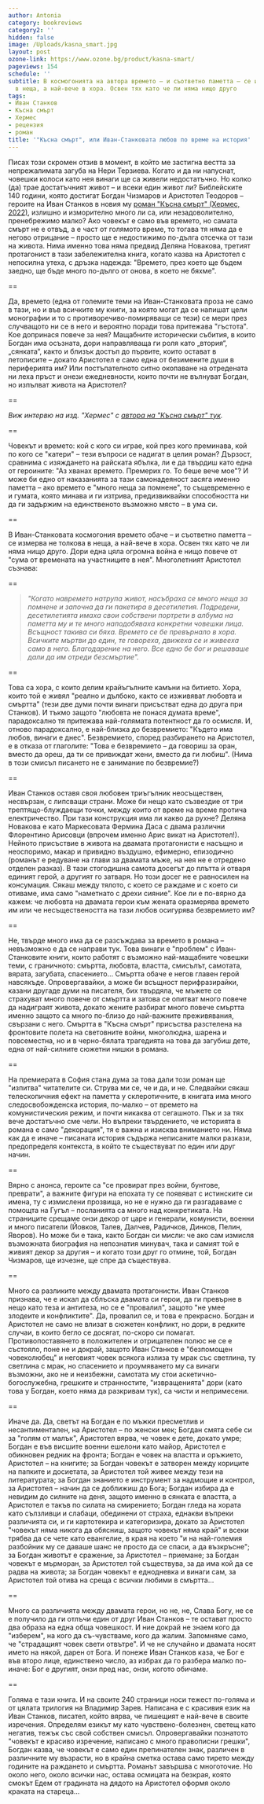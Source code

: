 ```yaml
---
author: Antonia
category: bookreviews
category2: ''
hidden: false
image: /Uploads/kasna_smart.jpg
layout: post
ozone-link: https://www.ozone.bg/product/kasna-smart/
pageviews: 154
schedule: ''
subtitle: В космогонията на автора времето – и съответно паметта – се измерва не толкова
  в неща, а най-вече в хора. Освен тях като че ли няма нищо друго
tags:
- Иван Станков
- Късна смърт
- Хермес
- рецензия
- роман
title: '"Късна смърт", или Иван-Станковата любов по време на история'
---
```


Писах този скромен отзив в момент, в който ме застигна вестта за непрежалимата загуба на Нери Терзиева. Когато и да ни напуснат, човешки колоси като нея винаги ще са живели недостатъчно. Но колко (да) трае достатъчният живот – и всеки един живот ли? Библейските 140 години, която достигат Богдан Чизмаров и Аристотел Теодоров – героите на Иван Станков в новия му [роман "Късна смърт" (Хермес, 2022)](https://literaturnirazgovori.com/newbooks/2022/05/12/08-38-%D0%B8%D0%B7%D0%BB%D0%B8%D0%B7%D0%B0-%D0%BD%D0%B0%D0%B9-%D0%BD%D0%BE%D0%B2%D0%B0%D1%82%D0%B0-%D0%BA%D0%BD%D0%B8%D0%B3%D0%B0-%D0%BD%D0%B0-%D0%B8%D0%B2%D0%B0%D0%BD-%D1%81%D1%82%D0%B0%D0%BD%D0%BA%D0%BE%D0%B2-%D0%BA%D1%8A%D1%81%D0%BD%D0%B0-%D1%81%D0%BC%D1%8A%D1%80%D1%82-%D0%BF%D1%80%D0%BE%D1%87%D0%B5%D1%82%D0%B5%D1%82%D0%B5-%D0%BE%D1%82%D0%BA%D1%8A%D1%81.html), излишно и изморително много ли са, или незадоволително, пренебрежимо малко? Ако човекът е само във времето, но самата смърт не е отвъд, а е част от голямото време, то тогава тя няма да е негово отрицание – просто ще е недостижимо по-дълга отсечка от тази на живота. Нима именно това няма предвид Деляна Новакова, третият протагонист в тази забележителна книга, когато казва на Аристотел с непосилна утеха, с дръзка надежда: "Времето, през което ще бъдем заедно, ще бъде много по-дълго от онова, в което не бяхме".  

\==

Да, времето (една от големите теми на Иван-Станковата проза не само в тази, но и във всичките му книги, за която могат да се напишат цели монографии и то с противоречиво-помиряващи се тези) се мери през случващото ни се в него и вероятно поради това притежава "гъстота". Кое допринася повече за нея? Мащабните исторически събития, в които Богдан има осъзната, дори направляваща ги роля като „втория“, „сянката“, както и близък достъп до първите, които остават в летописите – докато Аристотел е само една от безимените души в периферията им? Или постъпателното ситно окопаване на отредената ни леха пръст и онези ежедневности, които почти не вълнуват Богдан, но изпълват живота на Аристотел? 

\==

*Виж интервю на изд. "Хермес" с [автора на "Късна смърт" тук](https://literaturnirazgovori.com/interviews/2022/05/17/08-12-%D0%B8%D0%B2%D0%B0%D0%BD-%D1%81%D1%82%D0%B0%D0%BD%D0%BA%D0%BE%D0%B2-%D0%BA%D0%B0%D0%BA%D0%B2%D0%BE%D1%82%D0%BE-%D0%B8-%D0%B4%D0%B0-%D0%BF%D0%B8%D1%88%D0%B5-%D0%BF%D0%B8%D1%81%D0%B0%D1%82%D0%B5%D0%BB%D1%8F%D1%82-%D1%89%D0%B5-%D0%B3%D0%BE-%D0%BD%D0%B0%D0%BF%D1%80%D0%B0%D0%B2%D0%B8-%D0%B7%D0%B0-%D0%B4%D0%B0-%D1%81%D0%BF%D0%B0%D1%81%D0%B8-%D0%BD%D1%8F%D0%BA%D0%BE%D0%B3%D0%BE.html).*

\==

Човекът и времето: кой с кого си играе, кой през кого преминава, кой по кого се "катери" – тези въпроси се надигат в целия роман? Дързост, сравнима с изяждането на райската ябълка, ли е да твърдиш като една от героините: "Аз хванах времето. Премерих го. То беше вече мое"? И може би едно от наказанията за тази самонадеяност засяга именно паметта – ако времето е "много неща за помнене", то същевременно е и гумата, която минава и ги изтрива, предизвиквайки способността ни да ги задържим на единственото възможно място – в ума си. 

\==

В Иван-Станковата космогония времето обаче – и съответно паметта – се измерва не толкова в неща, а най-вече в хора. Освен тях като че ли няма нищо друго. Дори една цяла огромна война е нищо повече от "сума от времената на участниците в нея". Многолетният Аристотел съзнава: 

\==

> *"Когато навремето натрупа живот, насъбраха се много неща за помнене и започна да ги пакетира в десетилетия. Подредени, десетилетията имаха свои собствени портрети в албума на паметта му и те много наподобяваха конкретни човешки лица. Всъщност такива си бяха. Времето се бе превърнало в хора. Всичките мъртви до един, те говореха, движеха се и живееха само в него. Благодарение на него. Все едно бе бог и решаваше дали да им отреди безсмъртие".*

\==

Това са хора, с които делим крайъгълните камъни на битието. Хора, които той е живял "реално и дълбоко, както се изживяват любовта и смъртта" (тези две думи почти винаги присъстват една до друга при Станков). И тъкмо защото "любовта не понася думата време", парадоксално тя притежава най-голямата потентност да го осмисля. И, отново парадоксално, е най-близка до безвремието: "Където има любов, винаги е днес". Безвремието, според разбирането на Аристотел, е в отказа от глаголите: "Това е безвремието – да говориш за оран, вместо да ореш, да ти се привиждат жени, вместо да ги любиш". (Нима в този смисъл писането не е занимание по безвремие?)

\==

Иван Станков оставя своя любовен триъгълник неосъществен, несвързан, с липсващи страни. Може би нещо като съзвездие от три трептящо-блуждаещи точки, между които от време на време протича електричество. При тази конструкция има ли какво да рухне? Деляна Новакова е като Маркесовата Фермина Даса с двама различни Флорентино Арисовци (впрочем именно Арис викат на Аристотел!). Нейното присъствие в живота на двамата протагонисти е насъщно и неоспоримо, макар и привидно въздушно, ефимерно, епизодично (романът е редуване на глави за двамата мъже, на нея не е отредено отделен разказ). В тази стогодишна самота досегът до плътта ѝ отваря единият герой, а другият го затваря. Но този досег не е равносилен на консумация. Сякаш между тялото, с което се раждаме и с което си отиваме, има само "наметнато с дрехи сияние". Кое ли е по-вярно да кажем: че любовта на двамата герои към жената оразмерява времето им или че несъществеността на тази любов осигурява безвремието им? 

\==

Не, твърде много има да се разсъждава за времето в романа – невъзможно е да се направи тук. Това винаги е "проблем" с Иван-Станковите книги, които работят с възможно най-мащабните човешки теми, с граничното: смъртта, любовта, властта, смисълът, самотата, вярата, загубата, спасението... Смъртта обаче е негов главен герой навсякъде. Опровергавайки, а може би всъщност перифразирайки, казани другаде думи на писателя, бих твърдяла, че мъжете се страхуват много повече от смъртта и затова се опитват много повече да надиграят живота, докато жените разбират много повече смъртта именно защото са много по-близо до най-важните преживявания, свързани с него. Смъртта в "Късна смърт" присъства разстелена на фронтовите полета на световните войни, многолюдна, шарена и повсеместна, но и в черно-бялата трагедията на това да загубиш дете, една от най-силните сюжетни нишки в романа.   

\==

На премиерата в София стана дума за това дали този роман ще "изпитва" читателите си. Струва ми се, че и да, и не. Следвайки сякаш телескопичния ефект на паметта у склеротичните, в книгата има много следосвобожденска история, по-малко – от времето на комунистическия режим, и почти никаква от сегашното. Пък и за тях вече достатъчно сме чели. Но въпреки твърдението, че историята в романа е само "декорация", тя е важна и изисква вниманието ни. Няма как да е иначе – писаната история съдържа неписаните малки разкази, предопределя контекста, в който те съществуват по един или друг начин. 

\==

Вярно с анонса, героите са "се провират през войни, бунтове, преврати", а важните фигури на епохата ту се появяват с истинските си имена, ту с измислени прозвища, но не е нужно да ги разгадаваме с помощта на Гугъл – посланията са много над конкретиката. На страниците срещаме онзи декор от царе и генерали, комунисти, военни и много писатели (Йовков, Талев, Далчев, Радичков, Динков, Пелин, Яворов). Но може би е така, както Богдан си мисли: че ако сам измисля възможната биография на непознатия минувач, така и самият той е живият декор за другия – и когато този друг го отмине, той, Богдан Чизмаров, ще изчезне, ще спре да съществува.

\==

Много са разликите между двамата протагонисти. Иван Станков признава, че е искал да сблъска двамата си герои, да ги превърне в нещо като теза и антитеза, но се е "провалил", защото "не умее злодеите и конфликтите". Да, провалил се, и това е прекрасно. Богдан и Аристотел не само не влизат в сюжетен конфликт, но дори, в редките случаи, в които бегло се досягат, по-скоро си помагат. Противопоставянето в положителен и отрицателен полюс не се е състояло, поне не и докрай, защото Иван Станков е "безпомощен човеколюбец" и неговият човек всякога излиза ту мрак със светлина, ту светлина с мрак, но спасението и проумяването му са винаги възможни, ако не и неизбежни, самотата му стои аскетично-богослужебна, грешките и странностите, "извращенията" дори (като това у Богдан, което няма да разкривам тук), са чисти и непримесени. 

\==

Иначе да. Да, светът на Богдан е по мъжки пресметлив и несантиментален, на Аристотел – по женски мек; Богдан смята себе си за "голям от малък", Аристотел вярва, че човек е дете, докато умре; Богдан е във висшите военни ешелони като майор, Аристотел е обикновен редник на фронта; Богдан e човек на властта и оръжието, Аристотел – на книгите; за Богдан човекът е затворен между кориците на папките и досиетата, за Аристотел той живее между тези на литературата; за Богдан знанието е инструмент за надмощие и контрол, за Аристотел – начин да се доближиш до Бога; Богдан избира да е невидим до силните на деня, защото именно в сянката е властта, а Аристотел е такъв по силата на смирението; Богдан гледа на хората като сълзливци и слабаци, обединени от страха, еднакви въпреки различията си, и ги картотекира и категоризира, докато за Аристотел "човекът няма никога да обясниш, защото човекът няма край" и всеки трябва да се чете като евангелие, в края на което "и на най-големия разбойник му се даваше шанс не просто да се спаси, а да възкръсне"; за Богдан животът е сражение, за Аристотел – приемане; за Богдан човекът е мърморан, за Аристотел той съществува, за да има кой да се радва на живота; за Богдан човекът е еднодневка и винаги сам, за Аристотел той отива на среща с всички любими в смъртта…

\==

Много са различията между двамата герои, но не, не, Слава Богу, не се е получило да ги отлъчи един от друг Иван Станков – те остават просто два образа на една обща човешкост. И ние докрай не знаем кого да "изберем", на кого да съ-чувстваме, кого да жалим. Запомняме само, че "страдащият човек свети отвътре". И че не случайно и двамата носят името на някой, дарен от Бога. И понеже Иван Станков каза, че Бог е във второ лице, единствено число, аз избрах да го разбера малко по-иначе: Бог е другият, онзи пред нас, онзи, когото обичаме. 

\==

Голяма е тази книга. И на своите 240 страници носи тежест по-голяма и от цялата трилогия на Владимир Зарев. Написана е с красивия език на Иван Станков, писател, който вярва, че пишещият е най-вече в своите изречения. Определям езикът му като чувствено-болезнен, светещ като негатив, тежък със свой собствен смисъл. Опровергавайки познатото "човекът е красиво изречение, написано с много правописни грешки", Богдан казва, че човекът е само един препинателен знак, различен в различните му възрасти, но в крайна сметка остава само тирето между годините на раждането и смъртта. Романът завършва с многоточие. Но около него, около всички нас, остава осмицата на безкрая, която смокът Едем от градината на дядото на Аристотел оформя около краката на стареца...